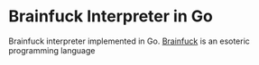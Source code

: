 # Brainfuck Interpreter in Go

Brainfuck interpreter implemented in Go. [Brainfuck](http://brainfuck.org/) is an esoteric programming language
